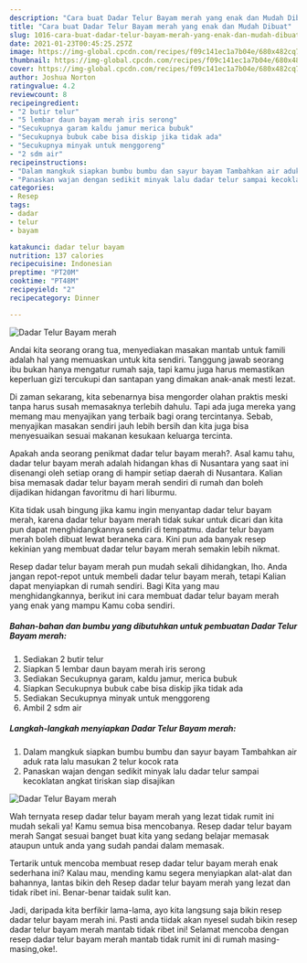 ```yaml
---
description: "Cara buat Dadar Telur Bayam merah yang enak dan Mudah Dibuat"
title: "Cara buat Dadar Telur Bayam merah yang enak dan Mudah Dibuat"
slug: 1016-cara-buat-dadar-telur-bayam-merah-yang-enak-dan-mudah-dibuat
date: 2021-01-23T00:45:25.257Z
image: https://img-global.cpcdn.com/recipes/f09c141ec1a7b04e/680x482cq70/dadar-telur-bayam-merah-foto-resep-utama.jpg
thumbnail: https://img-global.cpcdn.com/recipes/f09c141ec1a7b04e/680x482cq70/dadar-telur-bayam-merah-foto-resep-utama.jpg
cover: https://img-global.cpcdn.com/recipes/f09c141ec1a7b04e/680x482cq70/dadar-telur-bayam-merah-foto-resep-utama.jpg
author: Joshua Norton
ratingvalue: 4.2
reviewcount: 8
recipeingredient:
- "2 butir telur"
- "5 lembar daun bayam merah iris serong"
- "Secukupnya garam kaldu jamur merica bubuk"
- "Secukupnya bubuk cabe bisa diskip jika tidak ada"
- "Secukupnya minyak untuk menggoreng"
- "2 sdm air"
recipeinstructions:
- "Dalam mangkuk siapkan bumbu bumbu dan sayur bayam Tambahkan air aduk rata lalu masukan 2 telur kocok rata"
- "Panaskan wajan dengan sedikit minyak lalu dadar telur sampai kecoklatan angkat tiriskan siap disajikan"
categories:
- Resep
tags:
- dadar
- telur
- bayam

katakunci: dadar telur bayam 
nutrition: 137 calories
recipecuisine: Indonesian
preptime: "PT20M"
cooktime: "PT48M"
recipeyield: "2"
recipecategory: Dinner

---
```



![Dadar Telur Bayam merah](https://img-global.cpcdn.com/recipes/f09c141ec1a7b04e/680x482cq70/dadar-telur-bayam-merah-foto-resep-utama.jpg)

Andai kita seorang orang tua, menyediakan masakan mantab untuk famili adalah hal yang memuaskan untuk kita sendiri. Tanggung jawab seorang ibu bukan hanya mengatur rumah saja, tapi kamu juga harus memastikan keperluan gizi tercukupi dan santapan yang dimakan anak-anak mesti lezat.

Di zaman  sekarang, kita sebenarnya bisa mengorder olahan praktis meski tanpa harus susah memasaknya terlebih dahulu. Tapi ada juga mereka yang memang mau menyajikan yang terbaik bagi orang tercintanya. Sebab, menyajikan masakan sendiri jauh lebih bersih dan kita juga bisa menyesuaikan sesuai makanan kesukaan keluarga tercinta. 



Apakah anda seorang penikmat dadar telur bayam merah?. Asal kamu tahu, dadar telur bayam merah adalah hidangan khas di Nusantara yang saat ini disenangi oleh setiap orang di hampir setiap daerah di Nusantara. Kalian bisa memasak dadar telur bayam merah sendiri di rumah dan boleh dijadikan hidangan favoritmu di hari liburmu.

Kita tidak usah bingung jika kamu ingin menyantap dadar telur bayam merah, karena dadar telur bayam merah tidak sukar untuk dicari dan kita pun dapat menghidangkannya sendiri di tempatmu. dadar telur bayam merah boleh dibuat lewat beraneka cara. Kini pun ada banyak resep kekinian yang membuat dadar telur bayam merah semakin lebih nikmat.

Resep dadar telur bayam merah pun mudah sekali dihidangkan, lho. Anda jangan repot-repot untuk membeli dadar telur bayam merah, tetapi Kalian dapat menyiapkan di rumah sendiri. Bagi Kita yang mau menghidangkannya, berikut ini cara membuat dadar telur bayam merah yang enak yang mampu Kamu coba sendiri.

<!--inarticleads1-->

##### Bahan-bahan dan bumbu yang dibutuhkan untuk pembuatan Dadar Telur Bayam merah:

1. Sediakan 2 butir telur
1. Siapkan 5 lembar daun bayam merah iris serong
1. Sediakan Secukupnya garam, kaldu jamur, merica bubuk
1. Siapkan Secukupnya bubuk cabe bisa diskip jika tidak ada
1. Sediakan Secukupnya minyak untuk menggoreng
1. Ambil 2 sdm air




<!--inarticleads2-->

##### Langkah-langkah menyiapkan Dadar Telur Bayam merah:

1. Dalam mangkuk siapkan bumbu bumbu dan sayur bayam Tambahkan air aduk rata lalu masukan 2 telur kocok rata
1. Panaskan wajan dengan sedikit minyak lalu dadar telur sampai kecoklatan angkat tiriskan siap disajikan
<img src="https://img-global.cpcdn.com/steps/49dc84d26cce686f/160x128cq70/dadar-telur-bayam-merah-langkah-memasak-2-foto.jpg" alt="Dadar Telur Bayam merah">



Wah ternyata resep dadar telur bayam merah yang lezat tidak rumit ini mudah sekali ya! Kamu semua bisa mencobanya. Resep dadar telur bayam merah Sangat sesuai banget buat kita yang sedang belajar memasak ataupun untuk anda yang sudah pandai dalam memasak.

Tertarik untuk mencoba membuat resep dadar telur bayam merah enak sederhana ini? Kalau mau, mending kamu segera menyiapkan alat-alat dan bahannya, lantas bikin deh Resep dadar telur bayam merah yang lezat dan tidak ribet ini. Benar-benar taidak sulit kan. 

Jadi, daripada kita berfikir lama-lama, ayo kita langsung saja bikin resep dadar telur bayam merah ini. Pasti anda tiidak akan nyesel sudah bikin resep dadar telur bayam merah mantab tidak ribet ini! Selamat mencoba dengan resep dadar telur bayam merah mantab tidak rumit ini di rumah masing-masing,oke!.

